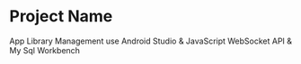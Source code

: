 # Project Name

App Library Management use Android Studio & JavaScript WebSocket API & My Sql Workbench
